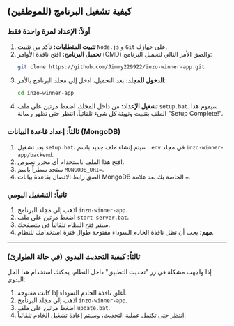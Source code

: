## كيفية تشغيل البرنامج (للموظفين)
 
### أولاً: الإعداد لمرة واحدة فقط

1.  **تثبيت المتطلبات:** تأكد من تثبيت `Node.js` و `Git` على جهازك.
2.  **تحميل البرنامج:** افتح نافذة الأوامر (CMD) والصق الأمر التالي لتحميل البرنامج:
    ```bash
    git clone https://github.com/Jimmy229922/inzo-winner-app.git
    ```
3.  **الدخول للمجلد:** بعد التحميل، ادخل إلى مجلد البرنامج بالأمر:
    ```bash
    cd inzo-winner-app
    ```
4.  **تشغيل الإعداد:** من داخل المجلد، اضغط مرتين على ملف `setup.bat`. سيقوم هذا الملف بتثبيت وتهيئة كل شيء تلقائياً. انتظر حتى تظهر رسالة "Setup Complete!".

### ثالثاً: إعداد قاعدة البيانات (MongoDB)

1.  بعد تشغيل `setup.bat`، سيتم إنشاء ملف جديد باسم `.env` في مجلد `inzo-winner-app/backend`.
2.  افتح هذا الملف باستخدام أي محرر نصوص.
3.  ستجد سطراً باسم `MONGODB_URI=`.
4.  الصق رابط الاتصال بقاعدة بيانات MongoDB الخاصة بك بعد علامة `=`.

### ثانياً: التشغيل اليومي

1.  اذهب إلى مجلد البرنامج `inzo-winner-app`.
2.  اضغط مرتين على ملف `start-server.bat`.
3.  سيتم فتح النظام تلقائياً في متصفحك.
4.  **مهم:** يجب أن تظل نافذة الخادم السوداء مفتوحة طوال فترة استخدامك للنظام.

---

### ثالثاً: كيفية التحديث اليدوي (في حالة الطوارئ)

إذا واجهت مشكلة في زر "تحديث التطبيق" داخل النظام، يمكنك استخدام هذا الحل اليدوي:

1.  أغلق نافذة الخادم السوداء إذا كانت مفتوحة.
2.  اذهب إلى مجلد البرنامج `inzo-winner-app`.
3.  اضغط مرتين على ملف `update.bat`.
4.  انتظر حتى تكتمل عملية التحديث، وسيتم إعادة تشغيل الخادم تلقائياً.
